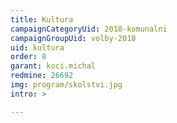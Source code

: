 ```yaml
---
title: Kultura
campaignCategoryUid: 2018-komunalni
campaignGroupUid: volby-2018
uid: kultura
order: 8
garant: koci.michal
redmine: 26692
img: program/skolstvi.jpg
intro: >

---
```


